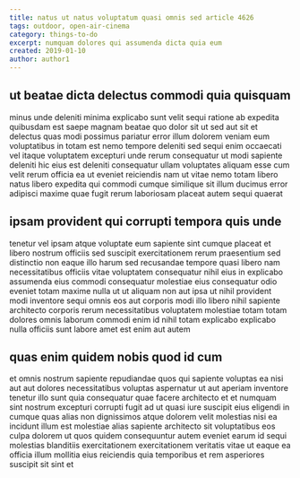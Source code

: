 ```yaml
---
title: natus ut natus voluptatum quasi omnis sed article 4626
tags: outdoor, open-air-cinema
category: things-to-do
excerpt: numquam dolores qui assumenda dicta quia eum
created: 2019-01-10
author: author1
---
```


## ut beatae dicta delectus commodi quia quisquam

minus unde deleniti minima explicabo sunt velit sequi ratione ab expedita quibusdam est saepe magnam beatae quo dolor sit ut sed aut sit et delectus quas modi possimus pariatur error illum dolorem veniam eum voluptatibus in totam est nemo tempore deleniti sed sequi enim occaecati vel itaque voluptatem excepturi unde rerum consequatur ut modi sapiente deleniti hic eius est deleniti consequatur ullam voluptates aliquam esse cum velit rerum officia ea ut eveniet reiciendis nam ut vitae nemo totam libero natus libero expedita qui commodi cumque similique sit illum ducimus error adipisci maxime quae fugit rerum laboriosam placeat autem sequi quaerat

## ipsam provident qui corrupti tempora quis unde

tenetur vel ipsam atque voluptate eum sapiente sint cumque placeat et libero nostrum officiis sed suscipit exercitationem rerum praesentium sed distinctio non eaque illo harum sed recusandae tempore quasi libero nam necessitatibus officiis vitae voluptatem consequatur nihil eius in explicabo assumenda eius commodi consequatur molestiae eius consequatur odio eveniet totam maxime nulla ut ut aliquam non aut ipsa ut nihil provident modi inventore sequi omnis eos aut corporis modi illo libero nihil sapiente architecto corporis rerum necessitatibus voluptatem molestiae totam totam dolores omnis laborum commodi enim id nihil totam explicabo explicabo nulla officiis sunt labore amet est enim aut autem

## quas enim quidem nobis quod id cum

et omnis nostrum sapiente repudiandae quos qui sapiente voluptas ea nisi aut aut dolores necessitatibus voluptas aspernatur ut aut aperiam inventore tenetur illo sunt quia consequatur quae facere architecto et et numquam sint nostrum excepturi corrupti fugit ad ut quasi iure suscipit eius eligendi in cumque quas alias non dignissimos atque dolorem velit molestias nisi ea incidunt illum est molestiae alias sapiente architecto sit voluptatibus eos culpa dolorem ut quos quidem consequuntur autem eveniet earum id sequi molestias blanditiis exercitationem exercitationem veritatis vitae ut eaque ea officia illum mollitia eius reiciendis quia temporibus et rem asperiores suscipit sit sint et
